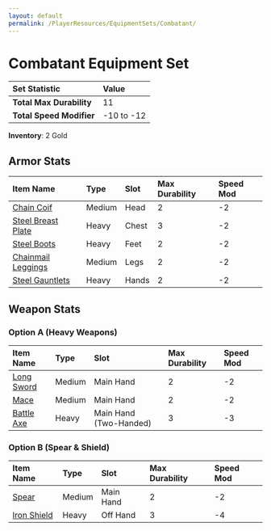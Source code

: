 ```yaml
---
layout: default
permalink: /PlayerResources/EquipmentSets/Combatant/
---
```

# Combatant Equipment Set

| Set Statistic | Value |
| :--- | :--- |
| **Total Max Durability** | 11 |
| **Total Speed Modifier** | -10 to -12 |

**Inventory**: 2 Gold

## Armor Stats

| Item Name                                                                 | Type   | Slot  | Max Durability | Speed Mod |
| :------------------------------------------------------------------------ | :----- | :---- | :------------- | :-------- |
| [Chain Coif]({{site.baseurl}}/PlayerResources/Equipment/Armor/ChainCoif/)                 | Medium | Head  | 2              | -2        |
| [Steel Breast Plate]({{site.baseurl}}/PlayerResources/Equipment/Armor/SteelBreastPlate/)  | Heavy  | Chest | 3              | -2        |
| [Steel Boots]({{site.baseurl}}/PlayerResources/Equipment/Armor/SteelBoots/)               | Heavy  | Feet  | 2              | -2        |
| [Chainmail Leggings]({{site.baseurl}}/PlayerResources/Equipment/Armor/ChainmailLeggings/) | Medium | Legs  | 2              | -2        |
| [Steel Gauntlets]({{site.baseurl}}/PlayerResources/Equipment/Armor/SteelGauntlets/)       | Heavy  | Hands | 2              | -2        |

## Weapon Stats

### Option A (Heavy Weapons)

| Item Name | Type | Slot | Max Durability | Speed Mod |
| :--- | :--- | :--- | :--- | :--- |
| [Long Sword]({{site.baseurl}}/PlayerResources/Equipment/Weapons/LongSword/) | Medium | Main Hand | 2 | -2 |
| [Mace]({{site.baseurl}}/PlayerResources/Equipment/Weapons/Mace/) | Medium | Main Hand | 2 | -2 |
| [Battle Axe]({{site.baseurl}}/PlayerResources/Equipment/Weapons/BattleAxe/) | Heavy | Main Hand (Two-Handed) | 3 | -3 |

### Option B (Spear & Shield)

| Item Name | Type | Slot | Max Durability | Speed Mod |
| :--- | :--- | :--- | :--- | :--- |
| [Spear]({{site.baseurl}}/PlayerResources/Equipment/Weapons/Spear/) | Medium | Main Hand | 2 | -2 |
| [Iron Shield]({{site.baseurl}}/PlayerResources/Equipment/Weapons/IronShield/) | Heavy | Off Hand | 3 | -4 |